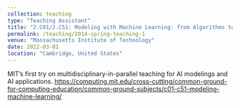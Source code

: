 ```yaml
---
collection: teaching
type: "Teaching Assistant"
title: "2.C01/2.C51: Modeling with Machine Learning: from Algorithms to Applications"
permalink: /teaching/2014-spring-teaching-1
venue: "Massachusetts Institute of Technology"
date: 2022-03-01
location: "Cambridge, United States"
---
```

MIT’s first try on multidisciplinary-in-parallel teaching for AI modelings and AI applications. https://computing.mit.edu/cross-cutting/common-ground-for-computing-education/common-ground-subjects/c01-c51-modeling-machine-learning/